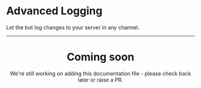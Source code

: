 # Advanced Logging

Let the bot log changes to your server in any channel.

<ModuleOverview moduleName="logging" />

---
<center><h1>Coming soon</h1></center>
<center>We're still working on adding this documentation file - please check back later or raise a PR.</center>